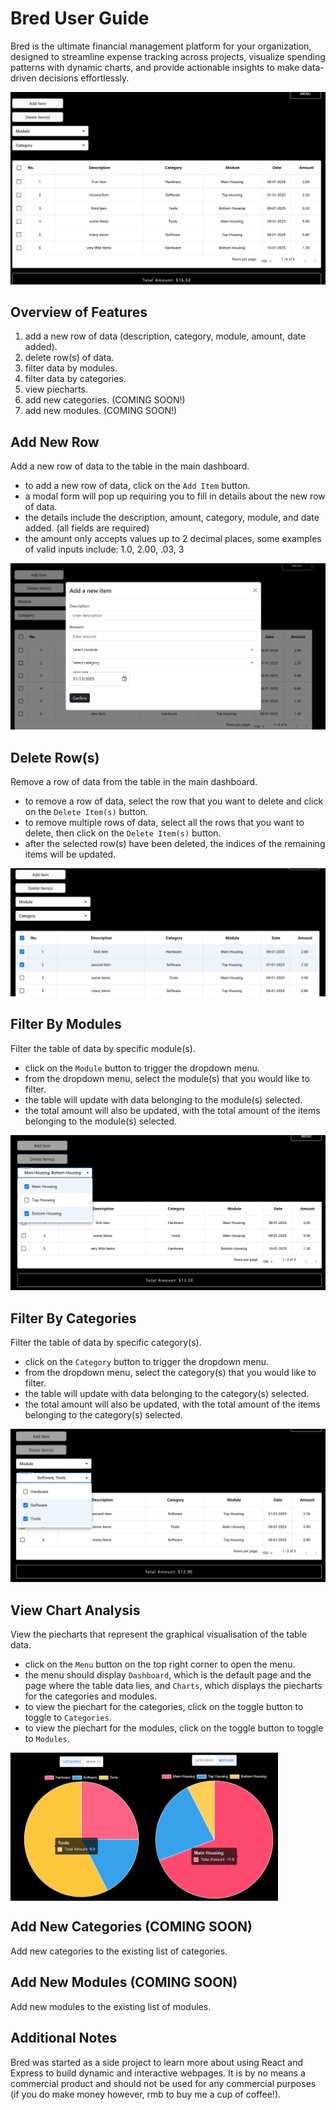 # Bred User Guide  
Bred is the ultimate financial management platform for your organization, designed to streamline expense tracking across projects, visualize spending patterns with dynamic charts, and provide actionable insights to make data-driven decisions effortlessly.

![main dashboard page](main_dashboard.png "main dashboard")

## Overview of Features  
1. add a new row of data (description, category, module, amount, date added).
2. delete row(s) of data.
3. filter data by modules.
4. filter data by categories.
5. view piecharts.
6. add new categories. (COMING SOON!)
7. add new modules. (COMING SOON!)

## Add New Row  
Add a new row of data to the table in the main dashboard.
- to add a new row of data, click on the `Add Item` button.
- a modal form will pop up requiring you to fill in details about the new row of data.
- the details include the description, amount, category, module, and date added. (all fields are required)
- the amount only accepts values up to 2 decimal places, some examples of valid inputs include: 1.0, 2.00, .03, 3

![new item form](new_item.png "new item form")

## Delete Row(s)  
Remove a row of data from the table in the main dashboard.  
- to remove a row of data, select the row that you want to delete and click on the `Delete Item(s)` button.
- to remove multiple rows of data, select all the rows that you want to delete, then click on the `Delete Item(s)` button.
- after the selected row(s) have been deleted, the indices of the remaining items will be updated.

![select items for delete](delete.png "delete items")

## Filter By Modules  
Filter the table of data by specific module(s).
- click on the `Module` button to trigger the dropdown menu. 
- from the dropdown menu, select the module(s) that you would like to filter.
- the table will update with data belonging to the module(s) selected. 
- the total amount will also be updated, with the total amount of the items belonging to the module(s) selected.  

![filter module](filter_module.png "filter module")

## Filter By Categories  
Filter the table of data by specific category(s).  
- click on the `Category` button to trigger the dropdown menu. 
- from the dropdown menu, select the category(s) that you would like to filter.
- the table will update with data belonging to the category(s) selected. 
- the total amount will also be updated, with the total amount of the items belonging to the category(s) selected.  

![filter category](filter_category.png "filter category")

## View Chart Analysis  
View the piecharts that represent the graphical visualisation of the table data.  
- click on the `Menu` button on the top right corner to open the menu.
- the menu should display `Dashboard`, which is the default page and the page where the table data lies, and `Charts`, which displays the piecharts for the categories and modules.
- to view the piechart for the categories, click on  the toggle button to toggle to `Categories`.
- to view the piechart for the modules, click on the toggle button to toggle to `Modules`.

<div style='display:flex'>
    <img src="category_chart.png" width='45%' />
    <img src="module_chart.png" width='40%'/>
</div>

## Add New Categories (COMING SOON)  
Add new categories to the existing list of categories.

## Add New Modules (COMING SOON)  
Add new modules to the existing list of modules.

## Additional Notes  
Bred was started as a side project to learn more about using React and Express to build dynamic and interactive webpages. It is by no means a commercial product and should not be used for any commercial purposes (if you do make money however, rmb to buy me a cup of coffee!).